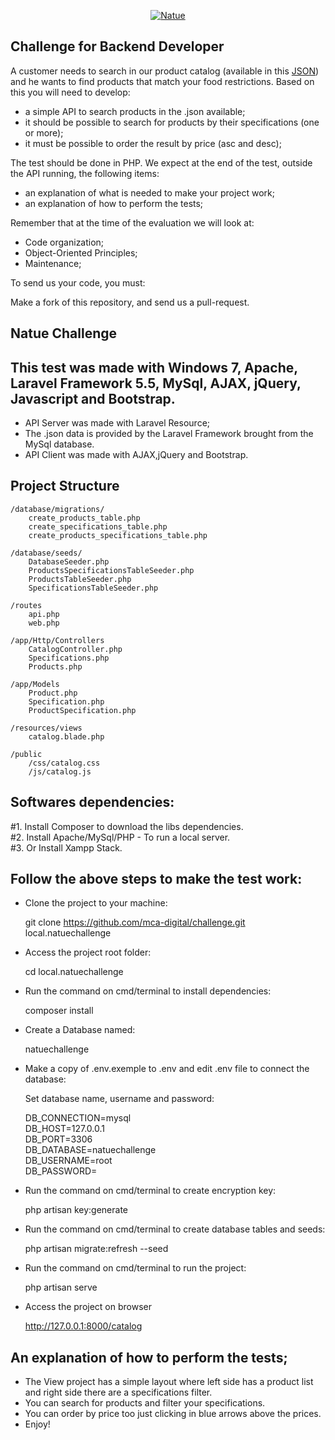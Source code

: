 <p align="center">
  <a href="https://www.natue.com.br">
      <img src="https://static.natue.com.br/images/icons/footer-logo.png" alt="Natue"/>
  </a>
</p>

## Challenge for Backend Developer

A customer needs to search in our product catalog (available in this <a href="https://github.com/natuelabs/challenge/blob/master/products.json">JSON</a>) and he wants to find products that match your food restrictions.
Based on this you will need to develop:

- a simple API to search products in the .json available;
- it should be possible to search for products by their specifications (one or more);
- it must be possible to order the result by price (asc and desc);

The test should be done in PHP. We expect at the end of the test, outside the API running, the following items:
- an explanation of what is needed to make your project work;
- an explanation of how to perform the tests;

Remember that at the time of the evaluation we will look at:
- Code organization;
- Object-Oriented Principles;
- Maintenance;

To send us your code, you must:

Make a fork of this repository, and send us a pull-request.

## Natue Challenge
## This test was made with Windows 7, Apache, Laravel Framework 5.5, MySql, AJAX, jQuery, Javascript and Bootstrap.
- API Server was made with Laravel Resource;
- The .json data is provided by the Laravel Framework brought from the MySql database.
- API Client was made with AJAX,jQuery and Bootstrap.

## Project Structure
    /database/migrations/
        create_products_table.php
        create_specifications_table.php
        create_products_specifications_table.php

    /database/seeds/
        DatabaseSeeder.php
        ProductsSpecificationsTableSeeder.php
        ProductsTableSeeder.php
        SpecificationsTableSeeder.php

    /routes
        api.php
        web.php

    /app/Http/Controllers
        CatalogController.php
        Specifications.php
        Products.php

    /app/Models
        Product.php
        Specification.php
        ProductSpecification.php
    
    /resources/views
        catalog.blade.php

    /public
        /css/catalog.css
        /js/catalog.js

## Softwares dependencies:
#1. Install Composer to download the libs dependencies.    
#2. Install Apache/MySql/PHP - To run a local server.    
#3. Or Install Xampp Stack.    

## Follow the above steps to make the test work:

- Clone the project to your machine:    

    git clone https://github.com/mca-digital/challenge.git local.natuechallenge

- Access the project root folder:

    cd local.natuechallenge

- Run the command on cmd/terminal to install dependencies:

    composer install

- Create a Database named:

    natuechallenge

- Make a copy of .env.exemple to .env and edit .env file to connect the database:    

    Set database name, username and password:

    DB_CONNECTION=mysql    
    DB_HOST=127.0.0.1    
    DB_PORT=3306        
    DB_DATABASE=natuechallenge    
    DB_USERNAME=root    
    DB_PASSWORD=    

- Run the command on cmd/terminal to create encryption key:

    php artisan key:generate

- Run the command on cmd/terminal to create database tables and seeds:

    php artisan migrate:refresh --seed

- Run the command on cmd/terminal to run the project:

    php artisan serve

- Access the project on browser 

    http://127.0.0.1:8000/catalog

## An explanation of how to perform the tests;
- The View project has a simple layout where left side has a product list and right side there are a specifications filter.
- You can search for products and filter your specifications.
- You can order by price too just clicking in blue arrows above the prices.
- Enjoy!
